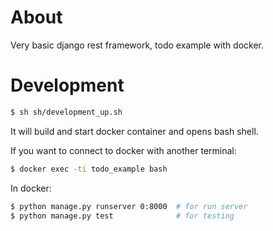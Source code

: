 # About

Very basic django rest framework, todo example with docker.


# Development

```bash
$ sh sh/development_up.sh
```

It will build and start docker container and opens bash shell.

If you want to connect to docker with another terminal:

```bash
$ docker exec -ti todo_example bash
```


In docker:
```bash
$ python manage.py runserver 0:8000  # for run server
$ python manage.py test              # for testing
```
